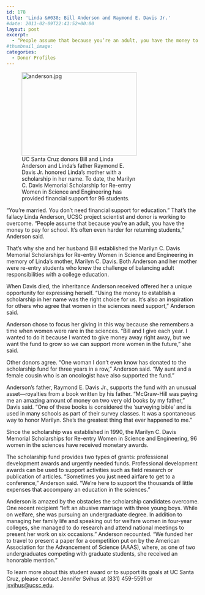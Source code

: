 ```yaml
---
id: 178
title: 'Linda &#038; Bill Anderson and Raymond E. Davis Jr.'
#date: 2011-02-09T22:41:52+00:00
layout: post
excerpt:
  - “People assume that because you’re an adult, you have the money to pay for school. It’s often even harder for returning students,” Anderson said.
#thumbnail_image:
categories:
  - Donor Profiles
---
```

<figure id="attachment_179" style="width: 300px" class="wp-caption alignright"><img class="size-medium wp-image-179" src="http://live-ucsc-giving.pantheonsite.io/wp-content/uploads/2017/08/anderson-300x218.jpg" alt="anderson.jpg" width="300" height="218" srcset="https://ucsc-giving.lndo.site/wp-content/uploads/2017/08/anderson-300x218.jpg 300w, https://ucsc-giving.lndo.site/wp-content/uploads/2017/08/anderson.jpg 400w" sizes="(max-width: 300px) 100vw, 300px" /><figcaption class="wp-caption-text">UC Santa Cruz donors Bill and Linda Anderson and Linda&#8217;s father Raymond E. Davis Jr. honored Linda&#8217;s mother with a scholarship in her name. To date, the Marilyn C. Davis Memorial Scholarship for Re-entry Women in Science and Engineering has provided financial support for 96 students.</figcaption></figure> 

“You’re married. You don’t need financial support for education.” That’s the fallacy Linda Anderson, UCSC project scientist and donor is working to overcome. “People assume that because you’re an adult, you have the money to pay for school. It’s often even harder for returning students,” Anderson said.

That’s why she and her husband Bill established the Marilyn C. Davis Memorial Scholarships for Re-entry Women in Science and Engineering in memory of Linda’s mother, Marilyn C. Davis. Both Anderson and her mother were re-entry students who knew the challenge of balancing adult responsibilities with a college education.

When Davis died, the inheritance Anderson received offered her a unique opportunity for expressing herself. “Using the money to establish a scholarship in her name was the right choice for us. It’s also an inspiration for others who agree that women in the sciences need support,” Anderson said.

Anderson chose to focus her giving in this way because she remembers a time when women were rare in the sciences. “Bill and I give each year. I wanted to do it because I wanted to give money away right away, but we want the fund to grow so we can support more women in the future,” she said.

Other donors agree. “One woman I don’t even know has donated to the scholarship fund for three years in a row,” Anderson said. “My aunt and a female cousin who is an oncologist have also supported the fund.”

Anderson’s father, Raymond E. Davis Jr., supports the fund with an unusual asset—royalties from a book written by his father. “McGraw-Hill was paying me an amazing amount of money on two very old books by my father,” Davis said. “One of these books is considered the ‘surveying bible’ and is used in many schools as part of their survey classes. It was a spontaneous way to honor Marilyn. She’s the greatest thing that ever happened to me.”

Since the scholarship was established in 1990, the Marilyn C. Davis Memorial Scholarships for Re-entry Women in Science and Engineering, 96 women in the sciences have received monetary awards.

The scholarship fund provides two types of grants: professional development awards and urgently needed funds. Professional development awards can be used to support activities such as field research or publication of articles. “Sometimes you just need airfare to get to a conference,” Anderson said. “We’re here to support the thousands of little expenses that accompany an education in the sciences.”

Anderson is amazed by the obstacles the scholarship candidates overcome. One recent recipient “left an abusive marriage with three young boys. While on welfare, she was pursuing an undergraduate degree. In addition to managing her family life and speaking out for welfare women in four-year colleges, she managed to do research and attend national meetings to present her work on six occasions.” Anderson recounted. “We funded her to travel to present a paper for a competition put on by the American Association for the Advancement of Science (AAAS), where, as one of two undergraduates competing with graduate students, she received an honorable mention.”

To learn more about this student award or to support its goals at UC Santa Cruz, please contact Jennifer Svihus at (831) 459-5591 or jsvihus@ucsc.edu.